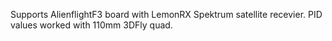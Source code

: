 Supports AlienflightF3 board with LemonRX Spektrum satellite recevier.
PID values worked with 110mm 3DFly quad.
